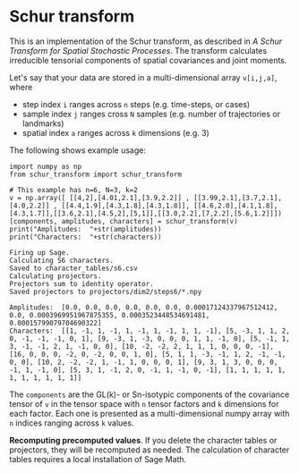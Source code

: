 Schur transform
===============

This is an implementation of the Schur transform, as described in *A Schur Transform for Spatial Stochastic Processes*. The transform calculates irreducible tensorial components of spatial covariances and joint moments.

Let's say that your data are stored in a multi-dimensional array `v[i,j,a]`, where

  - step index `i` ranges across `n` steps (e.g. time-steps, or cases)
  - sample index `j` ranges cross `N` samples (e.g. number of trajectories or landmarks)
  - spatial index `a` ranges across `k` dimensions (e.g. 3)

The following shows example usage:

```
import numpy as np
from schur_transform import schur_transform

# This example has n=6, N=3, k=2
v = np.array([ [[4,2],[4.01,2.1],[3.9,2.2]] , [[3.99,2.1],[3.7,2.1],[4.0,2.2]] , [[4.4,1.9],[4.3,1.8],[4.3,1.8]], [[4.6,2.0],[4.1,1.8],[4.3,1.7]],[[3.6,2.1],[4.5,2],[5,1]],[[3.0,2.2],[7,2.2],[5.6,1.2]]])
[components, amplitudes, characters] = schur_transform(v)
print("Amplitudes:  "+str(amplitudes))
print("Characters:  "+str(characters))
```

```
Firing up Sage.
Calculating S6 characters.
Saved to character_tables/s6.csv
Calculating projectors.
Projectors sum to identity operator.
Saved projectors to projectors/dim2/steps6/*.npy

Amplitudes:  [0.0, 0.0, 0.0, 0.0, 0.0, 0.0, 0.00017124337967512412, 0.0, 0.0003969951967875355, 0.0003523448534691481, 0.00015799079704690322]
Characters:  [[1, -1, 1, -1, 1, -1, 1, -1, 1, 1, -1], [5, -3, 1, 1, 2, 0, -1, -1, -1, 0, 1], [9, -3, 1, -3, 0, 0, 0, 1, 1, -1, 0], [5, -1, 1, 3, -1, -1, 2, 1, -1, 0, 0], [10, -2, -2, 2, 1, 1, 1, 0, 0, 0, -1], [16, 0, 0, 0, -2, 0, -2, 0, 0, 1, 0], [5, 1, 1, -3, -1, 1, 2, -1, -1, 0, 0], [10, 2, -2, -2, 1, -1, 1, 0, 0, 0, 1], [9, 3, 1, 3, 0, 0, 0, -1, 1, -1, 0], [5, 3, 1, -1, 2, 0, -1, 1, -1, 0, -1], [1, 1, 1, 1, 1, 1, 1, 1, 1, 1, 1]]
```

The `components` are the GL(k)- or Sn-isotypic components of the covariance tensor of `v` in the tensor space with `n` tensor factors and `k` dimensions for each factor. Each one is presented as a multi-dimensional numpy array with `n` indices ranging across `k` values.

**Recomputing precomputed values**. If you delete the character tables or projectors, they will be recomputed as needed. The calculation of character tables requires a local installation of Sage Math.
